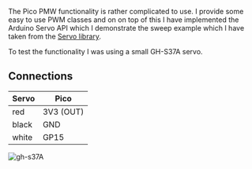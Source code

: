 
The Pico PMW functionality is rather complicated to use. I provide some easy to use PWM classes and on on top of this I have implemented the Arduino Servo API which I demonstrate the sweep example which I have taken from the [Servo library](https://github.com/arduino-libraries/Servo).  

To test the functionality I was using a small GH-S37A servo.

## Connections 

| Servo    | Pico              
|----------|-----------
|  red     | 3V3 (OUT) 
|  black   | GND 
|  white   | GP15

<img src="https://www.pschatzmann.ch/wp-content/uploads/2021/03/servo.jpeg" alt="gh-s37A">


